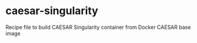 # caesar-singularity
Recipe file to build CAESAR Singularity container from Docker CAESAR base image
